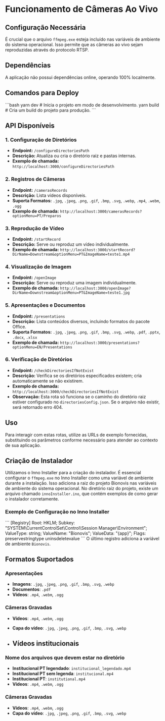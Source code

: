 # Funcionamento de Câmeras Ao Vivo

## Configuração Necessária
É crucial que o arquivo `ffmpeg.exe` esteja incluído nas variáveis de ambiente do sistema operacional. Isso permite que as câmeras ao vivo sejam reproduzidas através do protocolo RTSP.

## Dependências
A aplicação não possui dependências online, operando 100% localmente.

## Comandos para Deploy
\```bash
yarn dev   # Inicia o projeto em modo de desenvolvimento.
yarn build # Cria um build do projeto para produção.
\```

## API Disponíveis

### 1. Configuração de Diretórios
- **Endpoint:** `/configureDirectoriesPath`
- **Descrição:** Atualiza ou cria o diretório raiz e pastas internas.
- **Exemplo de chamada:** `http://localhost:3000/configureDirectoriesPath`

### 2. Registros de Câmeras
- **Endpoint:** `/camerasRecords`
- **Descrição:** Lista vídeos disponíveis.
- **Suporta Formatos:** `.jpg`, `.jpeg`, `.png`, `.gif`, `.bmp`, `.svg`, `.webp`, `.mp4`, `.webm`, `.ogg`
- **Exemplo de chamada:** `http://localhost:3000/camerasRecords?optionMenu=PT/Preparos`

### 3. Reprodução de Vídeo
- **Endpoint:** `/startRecord`
- **Descrição:** Serve ou reproduz um vídeo individualmente.
- **Exemplo de chamada:** `http://localhost:3000/startRecord?DirName=Downstream&optionMenu=PT&ImageName=teste1.mp4`

### 4. Visualização de Imagem
- **Endpoint:** `/openImage`
- **Descrição:** Serve ou reproduz uma imagem individualmente.
- **Exemplo de chamada:** `http://localhost:3000/openImage?DirName=Downstream&optionMenu=PT&ImageName=teste1.jpg`

### 5. Apresentações e Documentos
- **Endpoint:** `/presentations`
- **Descrição:** Lista conteúdos diversos, incluindo formatos do pacote Office.
- **Suporta Formatos:** `.jpg`, `.jpeg`, `.png`, `.gif`, `.bmp`, `.svg`, `.webp`, `.pdf`, `.pptx`, `.docx`, `.xlsx`
- **Exemplo de chamada:** `http://localhost:3000/presentations?optionMenu=EN/Presentations`

### 6. Verificação de Diretórios
- **Endpoint:** `/checkDirectoriesIfNotExist`
- **Descrição:** Verifica se os diretórios especificados existem; cria automaticamente se não existirem.
- **Exemplo de chamada:** `http://localhost:3000/checkDirectoriesIfNotExist`
- **Observação:** Esta rota só funciona se o caminho do diretório raiz estiver configurado no `directoriesConfig.json`. Se o arquivo não existir, será retornado erro 404.

## Uso
Para interagir com estas rotas, utilize as URLs de exemplo fornecidas, substituindo os parâmetros conforme necessário para atender ao contexto de sua aplicação.


## Criação de Instalador
Utilizamos o Inno Installer para a criação do instalador. É essencial configurar o `ffmpeg.exe` no Inno Installer como uma variável de ambiente durante a instalação. Isso adiciona a raiz do projeto Bionovis nas variáveis de ambiente do sistema operacional. No diretório raiz do projeto, existe um arquivo chamado `innoInstaller.ino`, que contém exemplos de como gerar o instalador corretamente.

### Exemplo de Configuração no Inno Installer
\```
[Registry]
Root: HKLM; Subkey: "SYSTEM\CurrentControlSet\Control\Session Manager\Environment"; ValueType: string; ValueName: "Bionovis"; ValueData: "{app}"; Flags: preservestringtype uninsdeletevalue
\```
O último registro adiciona a variável de ambiente `Bionovis`.

## Formatos Suportados

### Apresentações
- **Imagens**: `.jpg`, `.jpeg`, `.png`, `.gif`, `.bmp`, `.svg`, `.webp`
- **Documentos**: `.pdf`
- **Vídeos**: `.mp4`, `.webm`, `.ogg`

### Câmeras Gravadas
- **Vídeos**: `.mp4`, `.webm`, `.ogg`
- **Capa do vídeo**: `.jpg`, `.jpeg`, `.png`, `.gif`, `.bmp`, `.svg`, `.webp`

- ## Vídeos institucionais

### Nome dos arquivos que devem estar no diretório
- **Institucional PT legendado**: `institucional_legendado.mp4`
- **Institucional PT sem legenda**: `institucional.mp4`
- **Institucional PT**: `institutional.mp4`
- **Vídeos**: `.mp4`, `.webm`, `.ogg`

### Câmeras Gravadas
- **Vídeos**: `.mp4`, `.webm`, `.ogg`
- **Capa do vídeo**: `.jpg`, `.jpeg`, `.png`, `.gif`, `.bmp`, `.svg`, `.webp`
